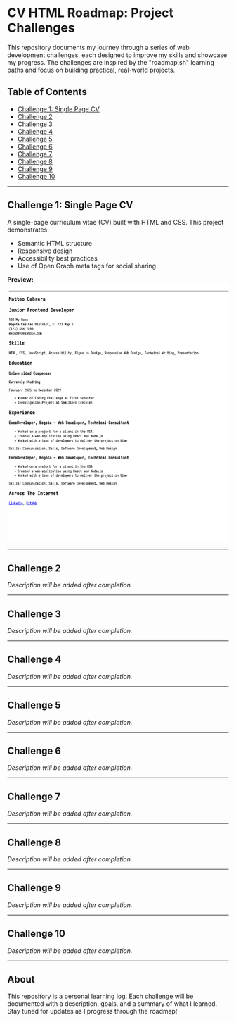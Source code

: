 # CV HTML Roadmap: Project Challenges

This repository documents my journey through a series of web development challenges, each designed to improve my skills and showcase my progress. The challenges are inspired by the "roadmap.sh" learning paths and focus on building practical, real-world projects.

## Table of Contents

- [Challenge 1: Single Page CV](#challenge-1-single-page-cv)
- [Challenge 2](#challenge-2)
- [Challenge 3](#challenge-3)
- [Challenge 4](#challenge-4)
- [Challenge 5](#challenge-5)
- [Challenge 6](#challenge-6)
- [Challenge 7](#challenge-7)
- [Challenge 8](#challenge-8)
- [Challenge 9](#challenge-9)
- [Challenge 10](#challenge-10)

---

## Challenge 1: Single Page CV

A single-page curriculum vitae (CV) built with HTML and CSS. This project demonstrates:

- Semantic HTML structure
- Responsive design
- Accessibility best practices
- Use of Open Graph meta tags for social sharing

**Preview:**
![CV Screenshot](/previews/single-page-cv.png)

---

## Challenge 2

_Description will be added after completion._

---

## Challenge 3

_Description will be added after completion._

---

## Challenge 4

_Description will be added after completion._

---

## Challenge 5

_Description will be added after completion._

---

## Challenge 6

_Description will be added after completion._

---

## Challenge 7

_Description will be added after completion._

---

## Challenge 8

_Description will be added after completion._

---

## Challenge 9

_Description will be added after completion._

---

## Challenge 10

_Description will be added after completion._

---

## About

This repository is a personal learning log. Each challenge will be documented with a description, goals, and a summary of what I learned. Stay tuned for updates as I progress through the roadmap!

